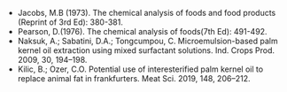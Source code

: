 <!--### Reference-->
* Jacobs, M.B (1973). The chemical analysis of foods and food products (Reprint of 3rd Ed): 380-381.
* Pearson, D.(1976). The chemical analysis of foods(7th Ed): 491-492.
* Naksuk, A.; Sabatini, D.A.; Tongcumpou, C. Microemulsion-based palm kernel oil extraction using mixed surfactant 
  solutions. Ind. Crops Prod. 2009, 30, 194–198. 
* Kilic, B.; Ozer, C.O. Potential use of interesterified palm kernel oil to replace animal fat in frankfurters. Meat 
  Sci. 2019, 148, 206–212.
